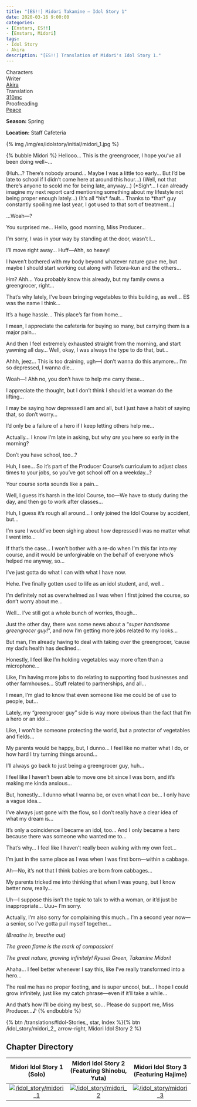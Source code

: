 ```yaml
---
title: "[ES!!] Midori Takamine – Idol Story 1"
date: 2020-03-16 9:00:00
categories:
- [Enstars, ES!!]
- [Enstars, Midori]
tags:
- Idol Story
- Akira
description: "[ES!!] Translation of Midori's Idol Story 1."
---
```

<div class="three-wrapper" style="--storyColor:#965e7d;--storyColor-rgb:150,94,125;--storyColor-h:326.8;--storyColor-s: 23%;--storyColor-l:47.8%;">
    <div class="info-area">
        <div class="info">
            <div class="info-item characters">
                <div class="label">
                    Characters
                </div>
                <div class="value">
								<a href="/categories/Enstars/Midori" character="Midori"></a>
                </div>
            </div>
            <div class="info-item one">
                <div class="label">
                    Writer
                </div>
                <div class="value">
                    <a href="/tags/Akira/">Akira</a>
                </div>
            </div>
            <div class="info-item two">
                <div class="label">
                    Translation
                </div>
                <div class="value">
                    <a href="/about">310mc</a>
                </div>
            </div>
            <div class="info-item three">
                <div class="label">
                   Proofreading
                </div>
                <div class="value">
                    <a href="https://twitter.com/yoroshikilled">Peace</a>
                </div>
            </div>
        </div>
    </div>
</div>

<!-- more -->

<div class="msr-season spring">
    <p><span><b>Season:</b> Spring</span></p>
</div>

<div class="msr-location">
    <p><span><b>Location:</b> Staff Cafeteria</span></p>
</div>

{% img /img/es/idolstory/initial/midori_1.jpg %}

{% bubble Midori %}
Hellooo… This is the greengrocer, I hope you’ve all been doing well~…

<th>(Huh…? There’s nobody around… Maybe I was a little too early… But I’d be late to school if I didn’t come here at around this hour…)</th>

<th>(Well, not that there’s anyone to scold me for being late, anyway…)</th>

<th>(*Sigh*… I can already imagine my next report card mentioning something about my lifestyle not being proper enough lately…)</th>

<th>(It’s all *his* fault… Thanks to *that* guy constantly spoiling me last year, I got used to that sort of treatment…)</th>

…Woah—?

You surprised me… Hello, good morning, Miss Producer…

I’m sorry, I was in your way by standing at the door, wasn’t I…

I’ll move right away… Huff—Ahh, so heavy!

I haven’t bothered with my body beyond whatever nature gave me, but maybe I should start working out along with Tetora-kun and the others…

Hm? Ahh… You probably know this already, but my family owns a greengrocer, right…

That’s why lately, I’ve been bringing vegetables to this building, as well… ES was the name I think…

It’s a huge hassle… This place’s far from home…

I mean, I appreciate the cafeteria for buying so many, but carrying them is a major pain…

And then I feel extremely exhausted straight from the morning, and start yawning all day… Well, okay, I was always the type to do that, but…

Ahhh, jeez… This is too draining, ugh—I don’t wanna do this anymore… I’m so depressed, I wanna die…

Woah—! Ahh no, you don’t have to help me carry these…

I appreciate the thought, but I don’t think I should let a woman do the lifting…

I may be saying how depressed I am and all, but I just have a habit of saying that, so don’t worry…

I’d only be a failure of a hero if I keep letting others help me…

Actually… I know I’m late in asking, but why *are* you here so early in the morning?

Don’t you have school, too…?

Huh, I see… So it’s part of the Producer Course’s curriculum to adjust class times to your jobs, so you’ve got school off on a weekday…?

Your course sorta sounds like a pain…

Well, I guess it’s harsh in the Idol Course, too—We have to study during the day, and then go to work after classes…

Huh, I guess it’s rough all around… I only joined the Idol Course by accident, but…

I’m sure I would’ve been sighing about how depressed I was no matter what I went into…

If that’s the case… I won’t bother with a re-do when I’m this far into my course, and it would be unforgivable on the behalf of everyone who’s helped me anyway, so…

I’ve just gotta do what I can with what I have now.

Hehe. I’ve finally gotten used to life as an idol student, and, well…

I’m definitely not as overwhelmed as I was when I first joined the course, so don’t worry about me…

Well… I’ve still got a whole bunch of worries, though…

Just the other day, there was some news about a “<em>super handsome greengrocer guy!</em>”, and now I’m getting more jobs related to my looks…

But man, I’m already having to deal with taking over the greengrocer, ‘cause my dad’s health has declined…

Honestly, I feel like I’m holding vegetables way more often than a microphone…

Like, I’m having more jobs to do relating to supporting food businesses and other farmhouses… Stuff related to partnerships, and all…

I mean, I’m glad to know that even someone like me could be of use to people, but…

Lately, my “greengrocer guy” side is way more obvious than the fact that I’m a hero or an idol…

Like, I won’t be someone protecting the world, but a protector of vegetables and fields…

My parents would be happy, but, I dunno… I feel like no matter what I do, or how hard I try turning things around…

I’ll always go back to just being a greengrocer guy, huh…

I feel like I haven’t been able to move one bit since I was born, and it’s making me kinda anxious…

But, honestly… I dunno what I wanna be, or even what I *can* be… I only have a vague idea…

I’ve always just gone with the flow, so I don’t really have a clear idea of what my dream is…

It’s only a coincidence I became an idol, too… And I only became a hero because there was someone who wanted me to…

That’s why… I feel like I haven’t really been walking with my own feet…

I’m just in the same place as I was when I was first born—within a cabbage.

Ah—No, it’s not that I think babies are born from cabbages…

My parents tricked me into thinking that when I was young, but I know better now, really…

Uh—I suppose this isn’t the topic to talk to with a woman, or it’d just be inappropriate… Uuu~ I’m sorry.

Actually, I’m also sorry for complaining this much… I’m a second year now—a senior, so I’ve gotta pull myself together…

*<th>(Breathe in, breathe out)</th>*

*The green flame is the mark of compassion!*

*The great nature, growing infinitely! Ryusei Green, Takamine Midori!*

Ahaha… I feel better whenever I say this, like I’ve really transformed into a hero…

The real me has no proper footing, and is super uncool, but… I hope I could grow infinitely, just like my catch phrase—even if it’ll take a while…

And that’s how I’ll be doing my best, so… Please do support me, Miss Producer…♪
{% endbubble %}

<div toc>{% btn /translations#Idol-Stories,, star, Index %}{% btn /idol_story/midori_2,, arrow-right, Midori Idol Story 2 %}</div>

## Chapter Directory

|Midori Idol Story 1<br>(Solo)|Midori Idol Story 2<br>(Featuring Shinobu, Yuta)|Midori Idol Story 3<br>(Featuring Hajime)
| :-----------: | :-----------: | :-----------: |
[![/idol_story/midori_1](/img/es/idolstory/banner/midoriidolstory1.jpg)](/idol_story/midori_1)|[![/idol_story/midori_2](/img/es/idolstory/banner/midoriidolstory2.jpg)](/idol_story/midori_2)|[![/idol_story/midori_3](/img/es/idolstory/banner/midoriidolstory3.jpg)](/idol_story/midori_3)
